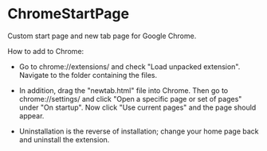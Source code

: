 ChromeStartPage
===============

Custom start page and new tab page for Google Chrome.

How to add to Chrome:
* Go to chrome://extensions/ and check "Load unpacked extension". Navigate to the folder containing the files.

* In addition, drag the "newtab.html" file into Chrome. Then go to chrome://settings/ and click "Open a specific 
page or set of pages" under "On startup". Now click "Use current pages" and the page should appear.

* Uninstallation is the reverse of installation; change your home page back and uninstall the extension.

